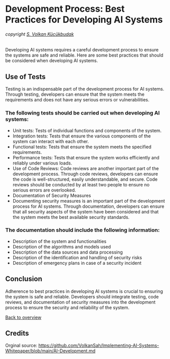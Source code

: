 # Development Process: Best Practices for Developing AI Systems
###### copyright [S. Volkan Kücükbudak](https://github.com/volkansah)
Developing AI systems requires a careful development process to ensure the systems are safe and reliable. Here are some best practices that should be considered when developing AI systems.

## Use of Tests
Testing is an indispensable part of the development process for AI systems. Through testing, developers can ensure that the system meets the requirements and does not have any serious errors or vulnerabilities.

### The following tests should be carried out when developing AI systems:
- Unit tests: Tests of individual functions and components of the system.
- Integration tests: Tests that ensure the various components of the system can interact with each other.
- Functional tests: Tests that ensure the system meets the specified requirements.
- Performance tests: Tests that ensure the system works efficiently and reliably under various loads.
- Use of Code Reviews: Code reviews are another important part of the development process. Through code reviews, developers can ensure the code is well-structured, easily understandable, and secure. Code reviews should be conducted by at least two people to ensure no serious errors are overlooked.
- Documentation of Security Measures
- Documenting security measures is an important part of the development process for AI systems. Through documentation, developers can ensure that all security aspects of the system have been considered and that the system meets the best available security standards.

### The documentation should include the following information:
- Description of the system and functionalities
- Description of the algorithms and models used
- Description of the data sources and data processing
- Description of the identification and handling of security risks
- Description of emergency plans in case of a security incident
## Conclusion
Adherence to best practices in developing AI systems is crucial to ensuring the system is safe and reliable. Developers should integrate testing, code reviews, and documentation of security measures into the development process to ensure the security and reliability of the system.

[Back to overview](README.md#Topics)

## Credits
Orginal source: https://github.com/VolkanSah/Implementing-AI-Systems-Whitepaper/blob/main/AI-Development.md
